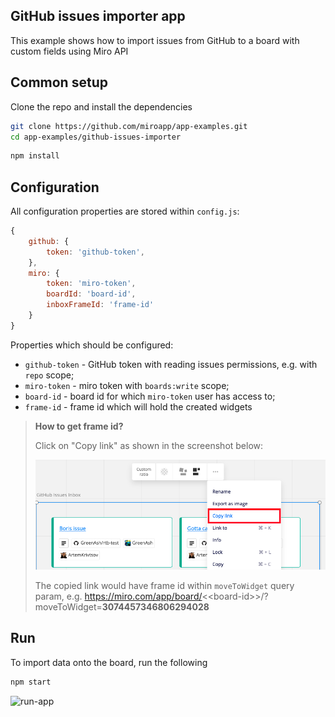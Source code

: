 ## GitHub issues importer app

This example shows how to import issues from GitHub to a board with custom fields using Miro API

## Common setup

Clone the repo and install the dependencies

```bash
git clone https://github.com/miroapp/app-examples.git
cd app-examples/github-issues-importer
```

```bash
npm install
```

## Configuration

All configuration properties are stored within `config.js`:
```javascript
{
    github: {
        token: 'github-token',
    },
    miro: {
        token: 'miro-token',
        boardId: 'board-id',
        inboxFrameId: 'frame-id'
    }
}
```

Properties which should be configured:
- `github-token` - GitHub token with reading issues permissions, e.g. with `repo` scope;
- `miro-token` - miro token with `boards:write` scope;
- `board-id` - board id for which `miro-token` user has access to;
- `frame-id` - frame id which will hold the created widgets

> **How to get frame id?**
> 
> Click on "Copy link" as shown in the screenshot below:
>
> <img src="tip-copy-link-to-widget.png" alt="copy-link-to-widget-screenshot" />
>
> The copied link would have frame id within `moveToWidget` query param, 
> e.g. https://miro.com/app/board/<&lt;board-id&gt;>/?moveToWidget=**3074457346806294028**

## Run

To import data onto the board, run the following

```bash
npm start
```

<img src="run-app.gif" alt="run-app" />
